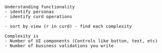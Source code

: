 <pre>

Understanding functionality
- identify personas
- identify curd operations

- sort by view (r in curd) - find each complexity

Complexity is
- Number of UI components (Controls like button, text, etc)
- Number of business validations you write


</pre>

